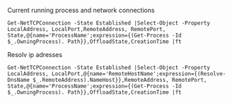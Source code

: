 Current running process and network connections

	Get-NetTCPConnection -State Established |Select-Object -Property LocalAddress, LocalPort,RemoteAddress, RemotePort, State,@{name='ProcessName';expression={(Get-Process -Id $_.OwningProcess). Path}},OffloadState,CreationTime |ft
	
Resolv ip adresses

	Get-NetTCPConnection -State Established |Select-Object -Property LocalAddress, LocalPort,@{name='RemoteHostName';expression={(Resolve-DnsName $_.RemoteAddress).NameHost}},RemoteAddress, RemotePort, State,@{name='ProcessName';expression={(Get-Process -Id $_.OwningProcess). Path}},OffloadState,CreationTime |ft
